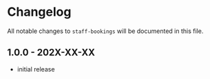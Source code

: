 # Changelog

All notable changes to `staff-bookings` will be documented in this file.

## 1.0.0 - 202X-XX-XX

- initial release
